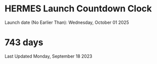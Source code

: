 # HERMES Launch Countdown Clock

Launch date (No Earlier Than): Wednesday, October 01 2025
# 743 days

Last Updated Monday, September 18 2023